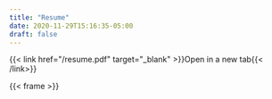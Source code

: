 ```yaml
---
title: "Resume"
date: 2020-11-29T15:16:35-05:00
draft: false
---
```


{{< link href="/resume.pdf" target="_blank" >}}Open in a new tab{{< /link>}}

{{< frame >}}